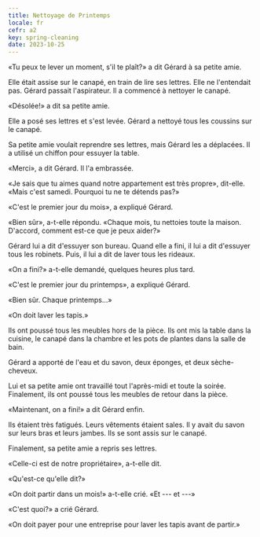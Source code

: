 ```yaml
---
title: Nettoyage de Printemps
locale: fr
cefr: a2
key: spring-cleaning
date: 2023-10-25
---
```


«Tu peux te lever un moment, s'il te plaît?» a dit Gérard à sa petite amie.

Elle était assise sur le canapé, en train de lire ses lettres. Elle ne l'entendait pas. Gérard passait l'aspirateur. Il a commencé à nettoyer le canapé.

«Désolée!» a dit sa petite amie.

Elle a posé ses lettres et s'est levée. Gérard a nettoyé tous les coussins sur le canapé.

Sa petite amie voulait reprendre ses lettres, mais Gérard les a déplacées. Il a utilisé un chiffon pour essuyer la table.

«Merci», a dit Gérard. Il l'a embrassée.

«Je sais que tu aimes quand notre appartement est très propre», dit-elle. «Mais c'est samedi. Pourquoi tu ne te détends pas?»

«C'est le premier jour du mois», a expliqué Gérard.

«Bien sûr», a-t-elle répondu. «Chaque mois, tu nettoies toute la maison. D'accord, comment est-ce que je peux aider?»

Gérard lui a dit d'essuyer son bureau. Quand elle a fini, il lui a dit d'essuyer tous les robinets. Puis, il lui a dit de laver tous les rideaux.

«On a fini?» a-t-elle demandé, quelques heures plus tard.

«C'est le premier jour du printemps», a expliqué Gérard.

«Bien sûr. Chaque printemps...»

«On doit laver les tapis.»

Ils ont poussé tous les meubles hors de la pièce. Ils ont mis la table dans la cuisine, le canapé dans la chambre et les pots de plantes dans la salle de bain.

Gérard a apporté de l'eau et du savon, deux éponges, et deux sèche-cheveux.

Lui et sa petite amie ont travaillé tout l'après-midi et toute la soirée. Finalement, ils ont poussé tous les meubles de retour dans la pièce.

«Maintenant, on a fini!» a dit Gérard enfin.

Ils étaient très fatigués. Leurs vêtements étaient sales. Il y avait du savon sur leurs bras et leurs jambes. Ils se sont assis sur le canapé.

Finalement, sa petite amie a repris ses lettres.

«Celle-ci est de notre propriétaire», a-t-elle dit.

«Qu'est-ce qu'elle dit?»

«On doit partir dans un mois!» a-t-elle crié. «Et --- et ---»

«C'est quoi?» a crié Gérard.

«On doit payer pour une entreprise pour laver les tapis avant de partir.»